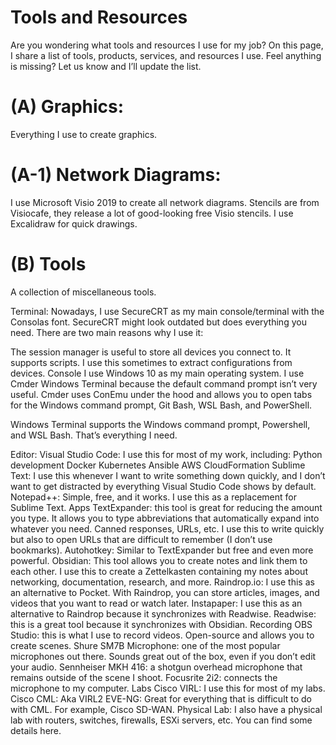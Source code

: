 # Tools and Resources
Are you wondering what tools and resources I use for my job? On this page, I share a list of tools, products, services, and resources I use. Feel anything is missing? Let us know and I’ll update the list.

# (A) Graphics:
Everything I use to create graphics.

# (A-1) Network Diagrams:
I use Microsoft Visio 2019 to create all network diagrams. Stencils are from Visiocafe, they release a lot of good-looking free Visio stencils. I use Excalidraw for quick drawings.

# (B) Tools
A collection of miscellaneous tools.

Terminal:
Nowadays, I use SecureCRT as my main console/terminal with the Consolas font. SecureCRT might look outdated but does everything you need. There are two main reasons why I use it:

The session manager is useful to store all devices you connect to.
It supports scripts. I use this sometimes to extract configurations from devices.
Console
I use Windows 10 as my main operating system.  I use Cmder  Windows Terminal because the default command prompt isn’t very useful. Cmder uses ConEmu under the hood and allows you to open tabs for the Windows command prompt, Git Bash, WSL Bash, and PowerShell.

Windows Terminal supports the Windows command prompt, Powershell, and WSL Bash. That’s everything I need.

Editor:
Visual Studio Code: I use this for most of my work, including:
Python development
Docker
Kubernetes
Ansible
AWS CloudFormation
Sublime Text: I use this whenever I want to write something down quickly, and I don’t want to get distracted by everything Visual Studio Code shows by default.
Notepad++: Simple, free, and it works. I use this as a replacement for Sublime Text.
Apps
TextExpander: this tool is great for reducing the amount you type. It allows you to type abbreviations that automatically expand into whatever you need. Canned responses, URLs, etc. I use this to write quickly but also to open URLs that are difficult to remember (I don’t use bookmarks).
Autohotkey: Similar to TextExpander but free and even more powerful.
Obsidian: This tool allows you to create notes and link them to each other. I use this to create a Zettelkasten containing my notes about networking, documentation, research, and more.
Raindrop.io: I use this as an alternative to Pocket. With Raindrop, you can store articles, images, and videos that you want to read or watch later.
Instapaper: I use this as an alternative to Raindrop because it synchronizes with Readwise.
Readwise: this is a great tool because it synchronizes with Obsidian.
Recording
OBS Studio: this is what I use to record videos. Open-source and allows you to create scenes.
Shure SM7B Microphone: one of the most popular microphones out there. Sounds great out of the box, even if you don’t edit your audio.
Sennheiser MKH 416: a shotgun overhead microphone that remains outside of the scene I shoot.
Focusrite 2i2: connects the microphone to my computer.
Labs
Cisco VIRL: I use this for most of my labs.
Cisco CML: Aka VIRL2
EVE-NG: Great for everything that is difficult to do with CML. For example, Cisco SD-WAN.
Physical Lab: I also have a physical lab with routers, switches, firewalls, ESXi servers, etc. You can find some details here.
